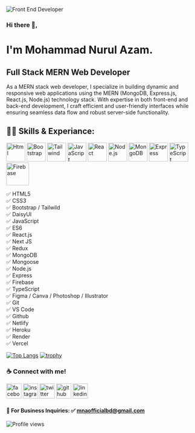 ![Front End Developer](https://i.ibb.co/p1dd1dJ/Linked-In-banner.jpg)

### Hi there 👋,
# I'm Mohammad Nurul Azam.
## Full Stack MERN Web Developer
As a MERN stack web developer, I specialize in building dynamic and responsive web applications using the MERN (MongoDB, Express.js, React.js, Node.js) technology stack. With expertise in both front-end and back-end development, I craft efficient and user-friendly interfaces while ensuring seamless data flow and robust server-side functionality.

## 👨‍💻 Skills & Experiance: 

<img src='https://i.ibb.co/CzCBpTH/Html.png' alt='Html' height='50'> <img src='https://i.ibb.co/nQWTQj0/Bootstrap.png' alt='Bootstrap' height='50'> <img src='https://i.ibb.co/bNk65q4/Tailwind.png' alt='Tailwind' height='50'> <img src='https://i.ibb.co/v1TJvsQ/java-Script.png' alt='JavaScript' height='50'> <img src='https://i.ibb.co/r35WXpY/React.png' alt='React' height='50'> <img src='https://i.ibb.co/25kVJ89/Node-js.png' alt='Node.js' height='50'> <img src='https://i.ibb.co/g7bXq1g/Mongo.png' alt='MongoDB' height='50'> <img src='https://i.ibb.co/GcyBL8L/Express.png' alt='Express' height='50'> <img src='https://i.ibb.co/gjW6BLK/Type-Script.png' alt='TypeScript' height='50'> <img src='https://felgo.com/doc/images/logo-firebase.png' alt='Firebase' height='60'>

✅ HTML5 <br> 
✅ CSS3 <br>
✅ Bootstrap / Tailwild <br>
✅ DaisyUI <br>
✅ JavaScript <br>
✅ ES6 <br>
✅ React.js <br> 
✅ Next JS <br> 
✅ Redux <br>
✅ MongoDB <br>
✅ Mongoose <br>
✅ Node.js <br>
✅ Express <br>
✅ Firebase <br>
✅ TypeScript <br>
✅ Figma / Canva / Photoshop / Illustrator <br>
✅ Git <br>
✅ VS Code <br>
✅ Github <br>
✅ Netlify <br>
✅ Heroku <br>
✅ Render <br>
✅ Vercel <br>

[![Top Langs](https://github-readme-stats.vercel.app/api/top-langs/?username=nurulazam-dev)](https://github.com/anuraghazra/github-readme-stats)
[![trophy](https://github-profile-trophy.vercel.app/?username=nurulazam-dev)](https://github.com/ryo-ma/github-profile-trophy)
### ☕ Connect with me!
[<img src='https://camo.githubusercontent.com/2d1ffa69dd491ebeca01b2098cf8233dd09950ff5895abccd5b455ca442abc59/68747470733a2f2f696d672e736869656c64732e696f2f62616467652f46616365626f6f6b2d3138373746323f7374796c653d666f722d7468652d6261646765266c6f676f3d66616365626f6f6b266c6f676f436f6c6f723d7768697465' alt='facebook' height='40'>](https://www.facebook.com/mnaofficialbd)  [<img src='https://camo.githubusercontent.com/b3d4671768bd0f9b6c8f410a25a96e0c5a4d135208d8910461e986f97e7985ab/68747470733a2f2f696d672e736869656c64732e696f2f62616467652f496e7374616772616d2d4534343035463f7374796c653d666f722d7468652d6261646765266c6f676f3d696e7374616772616d266c6f676f436f6c6f723d7768697465' alt='instagram' height='40'>](https://www.instagram.com/mnaofficialbd/)  [<img src='https://camo.githubusercontent.com/5d03c86f6a75f7cbe80d135d9162fbf6dc46a31253cf30a8e9bb8279b4d574d3/68747470733a2f2f696d672e736869656c64732e696f2f62616467652f547769747465722d3144413146323f7374796c653d666f722d7468652d6261646765266c6f676f3d74776974746572266c6f676f436f6c6f723d7768697465' alt='twitter' height='40'>](https://twitter.com/mnaofficialbd)  [<img src='https://camo.githubusercontent.com/bd2bd127c104ba5c98bb12c70801b075aee1f040009089510f69554300e7ff41/68747470733a2f2f696d672e736869656c64732e696f2f62616467652f4769742d4630353033323f7374796c653d666f722d7468652d6261646765266c6f676f3d676974266c6f676f436f6c6f723d7768697465' alt='github' height='40'>](https://github.com/mnaofficialbd)
[<img src='https://camo.githubusercontent.com/a80d00f23720d0bc9f55481cfcd77ab79e141606829cf16ec43f8cacc7741e46/68747470733a2f2f696d672e736869656c64732e696f2f62616467652f4c696e6b6564496e2d3030373742353f7374796c653d666f722d7468652d6261646765266c6f676f3d6c696e6b6564696e266c6f676f436f6c6f723d7768697465' alt='linkedin' height='40'>](https://www.linkedin.com/in/mnaofficialbd/) 

#### 📧 For Business Inquiries: ✅ mnaofficialbd@gmail.com
![Profile views](https://gpvc.arturio.dev/nurulazam-dev)  
